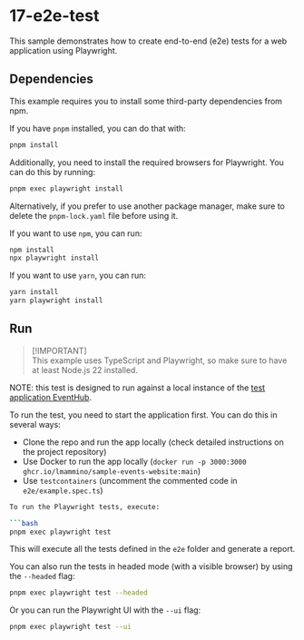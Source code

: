# 17-e2e-test

This sample demonstrates how to create end-to-end (e2e) tests for a web
application using Playwright.

## Dependencies

This example requires you to install some third-party dependencies from npm.

If you have `pnpm` installed, you can do that with:

```bash
pnpm install
```

Additionally, you need to install the required browsers for Playwright. You can
do this by running:

```bash
pnpm exec playwright install
```

Alternatively, if you prefer to use another package manager, make sure to delete
the `pnpm-lock.yaml` file before using it.

If you want to use `npm`, you can run:

```bash
npm install
npx playwright install
```

If you want to use `yarn`, you can run:

```bash
yarn install
yarn playwright install
```

## Run

> [!IMPORTANT]\
> This example uses TypeScript and Playwright, so make sure to have at least
> Node.js 22 installed.

NOTE: this test is designed to run against a local instance of the
[test application EventHub](https://github.com/lmammino/sample-events-website).

To run the test, you need to start the application first. You can do this in
several ways:

- Clone the repo and run the app locally (check detailed instructions on the
  project repository)
- Use Docker to run the app locally
  (`docker run -p 3000:3000 ghcr.io/lmammino/sample-events-website:main`)
- Use `testcontainers` (uncomment the commented code in `e2e/example.spec.ts`)

````bash
To run the Playwright tests, execute:

```bash
pnpm exec playwright test
````

This will execute all the tests defined in the `e2e` folder and generate a
report.

You can also run the tests in headed mode (with a visible browser) by using the
`--headed` flag:

```bash
pnpm exec playwright test --headed
```

Or you can run the Playwright UI with the `--ui` flag:

```bash
pnpm exec playwright test --ui
```

